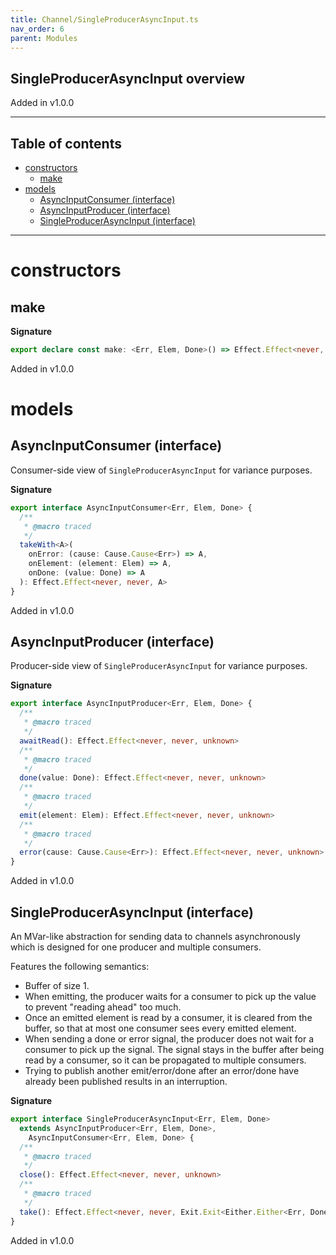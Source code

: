 ```yaml
---
title: Channel/SingleProducerAsyncInput.ts
nav_order: 6
parent: Modules
---
```


## SingleProducerAsyncInput overview

Added in v1.0.0

---

<h2 class="text-delta">Table of contents</h2>

- [constructors](#constructors)
  - [make](#make)
- [models](#models)
  - [AsyncInputConsumer (interface)](#asyncinputconsumer-interface)
  - [AsyncInputProducer (interface)](#asyncinputproducer-interface)
  - [SingleProducerAsyncInput (interface)](#singleproducerasyncinput-interface)

---

# constructors

## make

**Signature**

```ts
export declare const make: <Err, Elem, Done>() => Effect.Effect<never, never, SingleProducerAsyncInput<Err, Elem, Done>>
```

Added in v1.0.0

# models

## AsyncInputConsumer (interface)

Consumer-side view of `SingleProducerAsyncInput` for variance purposes.

**Signature**

```ts
export interface AsyncInputConsumer<Err, Elem, Done> {
  /**
   * @macro traced
   */
  takeWith<A>(
    onError: (cause: Cause.Cause<Err>) => A,
    onElement: (element: Elem) => A,
    onDone: (value: Done) => A
  ): Effect.Effect<never, never, A>
}
```

Added in v1.0.0

## AsyncInputProducer (interface)

Producer-side view of `SingleProducerAsyncInput` for variance purposes.

**Signature**

```ts
export interface AsyncInputProducer<Err, Elem, Done> {
  /**
   * @macro traced
   */
  awaitRead(): Effect.Effect<never, never, unknown>
  /**
   * @macro traced
   */
  done(value: Done): Effect.Effect<never, never, unknown>
  /**
   * @macro traced
   */
  emit(element: Elem): Effect.Effect<never, never, unknown>
  /**
   * @macro traced
   */
  error(cause: Cause.Cause<Err>): Effect.Effect<never, never, unknown>
}
```

Added in v1.0.0

## SingleProducerAsyncInput (interface)

An MVar-like abstraction for sending data to channels asynchronously which is
designed for one producer and multiple consumers.

Features the following semantics:

- Buffer of size 1.
- When emitting, the producer waits for a consumer to pick up the value to
  prevent "reading ahead" too much.
- Once an emitted element is read by a consumer, it is cleared from the
  buffer, so that at most one consumer sees every emitted element.
- When sending a done or error signal, the producer does not wait for a
  consumer to pick up the signal. The signal stays in the buffer after
  being read by a consumer, so it can be propagated to multiple consumers.
- Trying to publish another emit/error/done after an error/done have
  already been published results in an interruption.

**Signature**

```ts
export interface SingleProducerAsyncInput<Err, Elem, Done>
  extends AsyncInputProducer<Err, Elem, Done>,
    AsyncInputConsumer<Err, Elem, Done> {
  /**
   * @macro traced
   */
  close(): Effect.Effect<never, never, unknown>
  /**
   * @macro traced
   */
  take(): Effect.Effect<never, never, Exit.Exit<Either.Either<Err, Done>, Elem>>
}
```

Added in v1.0.0
